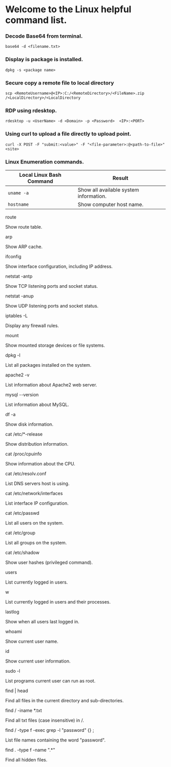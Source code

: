 # Welcome to the Linux helpful command list.

### Decode Base64 from terminal.
```
base64 -d <filename.txt>
```

### Display is package is installed.
```
dpkg -s <package name>
```

### Secure copy a remote file to local directory
```
scp <RemoteUsername>@<IP>:C:/<RemoteDirectory>/<FileName>.zip /<LocalDirectory>/<LocalDirectory
```

### RDP using rdesktop.
```
rdesktop -u <UserName> -d <Domain> -p <Password>  <IP>:<PORT>
```

### Using curl to upload a file directly to upload point.
```
curl -X POST -F "submit:<value>" -F "<file-parameter>:@<path-to-file>" <site>
```

### Linux Enumeration commands.
| Local Linux Bash Command | Result |
|--------------------------|--------|
| ```uname -a``` | Show all available system information. |
| ```hostname``` | Show computer host name. |

route
	

Show route table.

arp
	

Show ARP cache.

ifconfig
	

Show interface configuration, including IP address.

netstat -antp
	

Show TCP listening ports and socket status.

netstat -anup
	

Show UDP listening ports and socket status.

iptables -L
	

Display any firewall rules.

mount
	

Show mounted storage devices or file systems.

dpkg -l
	

List all packages installed on the system.

apache2 -v
	

List information about Apache2 web server.

mysql --version
	

List information about MySQL.

df -a
	

Show disk information.

cat /etc/*-release
	

Show distribution information.

cat /proc/cpuinfo
	

Show information about the CPU.

cat /etc/resolv.conf
	

List DNS servers host is using.

cat /etc/network/interfaces
	

List interface IP configuration.

cat /etc/passwd
	

List all users on the system.

cat /etc/group
	

List all groups on the system.

cat /etc/shadow
	

Show user hashes (privileged command).

users
	

List currently logged in users.

w
	

List currently logged in users and their processes.

lastlog
	

Show when all users last logged in.

whoami
	

Show current user name.

id
	

Show current user information.

sudo -l
	

List programs current user can run as root.

find | head
	

Find all files in the current directory and sub-directories.

find / -iname *.txt
	

Find all txt files (case insensitive) in /.

find / -type f -exec grep -l "password" {} \;
	

List file names containing the word "password".

find . -type f -name ".*"
	

Find all hidden files.
